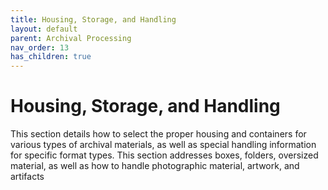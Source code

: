 ```yaml
---
title: Housing, Storage, and Handling
layout: default
parent: Archival Processing
nav_order: 13
has_children: true
---
```


# Housing, Storage, and Handling
This section details how to select the proper housing and containers for various types of archival materials, as well as special handling information for specific format types. This section addresses boxes, folders, oversized material, as well as how to handle photographic material, artwork, and artifacts 